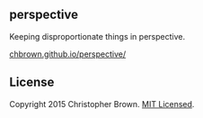 ## perspective

Keeping disproportionate things in perspective.

[chbrown.github.io/perspective/](http://chbrown.github.io/perspective/)


## License

Copyright 2015 Christopher Brown. [MIT Licensed](http://opensource.org/licenses/MIT).
